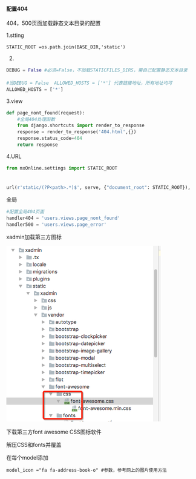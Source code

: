 #### 配置404

404，500页面加载静态文本目录的配置

1.stting

```
STATIC_ROOT =os.path.join(BASE_DIR,'static')
```

2.

```py
DEBUG = False #必须=False，不加载STATICFILES_DIRS，需自己配置静态文本目录

#当DEBUG = False  ALLOWED_HOSTS = ['*'] 代表链接地址，所有地址均可
ALLOWED_HOSTS = ['*']
```

3.view

```py
def page_nont_found(request):
    #全局404处理函数
    from django.shortcuts import render_to_response
    response = render_to_response('404.html',{})
    response.status_code=404
    return response
```

4.URL

```py
from mxOnline.settings import STATIC_ROOT


url(r'static/(?P<path>.*)$', serve, {"document_root": STATIC_ROOT}),
```

全局

```py
#配置全局404页面
handler404 = 'users.views.page_nont_found'
handler500 = 'users.views.page_error'
```

xadmin加载第三方图标

![](/assets/importMyTu.png)

下载第三方font awesome CSS图标软件

解压CSS和fonts并覆盖

在每个model添加

```
model_icon ="fa fa-address-book-o" #参数，参考网上的图片使用方法
```



